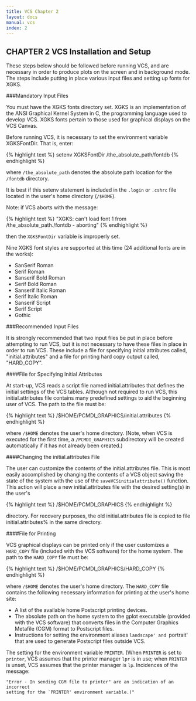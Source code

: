 ```yaml
---
title: VCS Chapter 2
layout: docs
manual: vcs
index: 2
---
```






##  CHAPTER 2 VCS Installation and Setup

These steps below should be followed before running VCS, and are necessary in order to produce plots on the screen and in background mode. The steps include putting in place various input files and setting up fonts for XGKS.

###Mandatory Input Files

You must have the XGKS fonts directory set. XGKS is an implementation of the ANSI Graphical Kernel System in C, the programming language used to develop VCS. XGKS fonts pertain to those used for graphical displays on the VCS Canvas.

Before running VCS, it is necessary to set the environment variable XGKSFontDir. That is, enter:

{% highlight text %}
setenv XGKSFontDir /the_absolute_path/fontdb
{% endhighlight %}

where `/the_absolute_path` denotes the absolute path location for the `/fontdb` directory.

It is best if this setenv statement is included in the `.login` or `.cshrc` file located in the user's home directory (`/$HOME`).

Note: if VCS aborts with the message:

{% highlight text %}
"XGKS: can't load font 1 from /the_absolute_path./fontdb - aborting"
{% endhighlight %}

then the `XGKSFontDir` variable is improperly set.

Nine XGKS font styles are supported at this time (24 additional fonts are in the works):

  * SanSerif Roman 
  * Serif Roman 
  * Sanserif Bold Roman 
  * Serif Bold Roman 
  * Sanserif Italic Roman 
  * Serif Italic Roman 
  * Sanserif Script 
  * Serif Script 
  * Gothic 

###Recommended Input Files

It is strongly recommended that two input files be put in place before attempting to run VCS, but it is not necessary to have these files in place in order to run VCS. These include a file for specifying initial attributes called, "initial.attributes" and a file for printing hard copy output called, "HARD_COPY".

####File for Specifying Initial Attributes

At start-up, VCS reads a script file named initial.attributes that defines the initial settings of the VCS tables. Although not required to run VCS, this initial.attributes file contains many predefined settings to aid the beginning user of VCS. The path to the file must be:

{% highlight text %}
/$HOME/PCMDI_GRAPHICS/initial.attributes
{% endhighlight %}

where `/$HOME` denotes the user's home directory. (Note, when VCS is executed for the first time, a `/PCMDI_GRAPHICS` subdirectory will be created automatically if it has not already been created.)

####Changing the initial.attributes File

The user can customize the contents of the initial.attributes file. This is most easily accomplished by changing the contents of a VCS object saving the state of the system with the use of the `saveVCSinitialattribute()` function.  This action will place a new initial.attributes file with the desired setting(s) in the user's

{% highlight text %}
/$HOME/PCMDI_GRAPHICS
{% endhighlight %}

directory. For recovery purposes, the old initial.attributes file is copied to file initial.attributes% in the same directory.

<a name="hard_copy"></a>

####File for Printing

VCS graphical displays can be printed only if the user customizes a `HARD_COPY` file (included with the VCS software) for the home system. The path to the `HARD_COPY` file must be:

{% highlight text %}
/$HOME/PCMDI_GRAPHICS/HARD_COPY
{% endhighlight %}

where `/$HOME` denotes the user's home directory. The `HARD_COPY` file contains the following necessary information for printing at the user's home site:

  * A list of the available home Postscript printing devices. 
  * The absolute path on the home system to the gplot executable (provided with the VCS software) that converts files in the Computer Graphics Metafile (CGM) format to Postscript files. 
  * Instructions for setting the environment aliases `landscape' and `portrait' that are used to generate Postscript files outside VCS. 

The setting for the environment variable `PRINTER`. (When `PRINTER` is set to `printer`, VCS assumes that the printer manager `lpr` is in use; when `PRINTER` is unset, VCS assumes that the printer manager is `lp`. Incidences of the message:

```
"Error - In sending CGM file to printer" are an indication of an incorrect
setting for the `PRINTER' environment variable.)"
```


